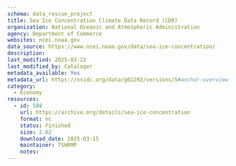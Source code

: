 ```yaml
---
schema: data_rescue_project 
title: Sea Ice Concentration Climate Data Record (CDR)
organization: National Oceanic and Atmospheric Administration
agency: Department of Commerce
websites: ncei.noaa.gov
data_source: https://www.ncei.noaa.gov/data/sea-ice-concentration/
description: 
last_modified: 2025-03-22
last_modified_by: Cataloger
metadata_available: Yes
metadata_url: https://nsidc.org/data/g02202/versions/5#anchor-overview
category:
  - Economy
resources:
  - id: 588
    url: https://archive.org/details/sea-ice-concentration
    format: nc
    status: Finished
    size: 2.62
    download_date: 2025-03-15
    maintainer: TSHRMP
    notes: 
---
```

